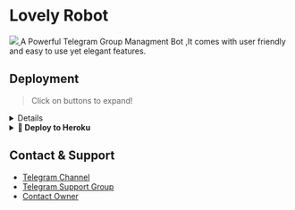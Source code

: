 </p>
    
# Lovely Robot

  <a href="https://www.python.org/" alt="made-with-python"> <img src="https://telegra.ph/file/09314a3492d7e68489b75.jpg" /> </a>
A Powerful Telegram Group Managment Bot ,It comes with  user friendly and easy to use yet elegant features.

## Deployment

> Click on buttons to expand!
<details>

</details>

<details>
<summary><b>🔗 Deploy to Heroku</b></summary>
<br>

> Heroku has two vars[ HEROKU_API_KEY & HEROKU_APP_NAME ] for Updater to work. 
> By setting those two vars you can get logs of your heroku app, set var, edit var, delete vars , check dyno usage and update bot. 
> Those two vars are not Mandatory! You can leave them blank too. 
    
<h4>Click the button below to deploy LOVELY on Heroku!</h4>    
<h1>
    <p align="center">
        <a href="https://heroku.com/deploy?template=https://github.com/OFFICIAL-AFK-XD/Lovely-Robot">
            <img src="https://www.herokucdn.com/deploy/button.svg" alt="Deploy">


> Checkout [Docs](https://Official-afk-xD.gitbook.io/lovely-robot/deployment/local-hosting-or-vps) for Detailed Explanation on VPS Deploy



> Support Group ? [Watch Tutorial](https://t.me/Blaze_Support/2275)
</details>

## Contact & Support

- [Telegram Channel](https://t.me/the_Blaze_Network)
- [Telegram Support Group](https://t.me/Blaze_support)
- [Contact Owner](https://t.me/log_afk)
